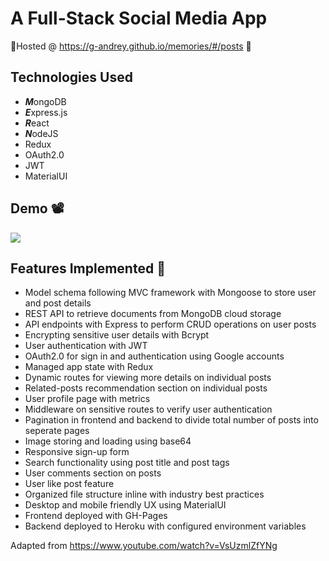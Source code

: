 # A Full-Stack Social Media App 

🌟Hosted @ https://g-andrey.github.io/memories/#/posts 🌟

## Technologies Used 
- ***M***ongoDB
- ***E***xpress.js
- ***R***eact
- ***N***odeJS
- Redux
- OAuth2.0
- JWT
- MaterialUI

## Demo 📽️
![](https://github.com/G-Andrey/Gif-Storage/blob/main/Memories/MemoriesDemoHQ.gif)

## Features Implemented 🎉
- Model schema following MVC framework with Mongoose to store user and post details
- REST API to retrieve documents from MongoDB cloud storage
- API endpoints with Express to perform CRUD operations on user posts
- Encrypting sensitive user details with Bcrypt
- User authentication with JWT
- OAuth2.0 for sign in and authentication using Google accounts
- Managed app state with Redux
- Dynamic routes for viewing more details on individual posts
- Related-posts recommendation section on individual posts
- User profile page with metrics
- Middleware on sensitive routes to verify user authentication
- Pagination in frontend and backend to divide total number of posts into seperate pages
- Image storing and loading using base64
- Responsive sign-up form
- Search functionality using post title and post tags
- User comments section on posts
- User like post feature
- Organized file structure inline with industry best practices
- Desktop and mobile friendly UX using MaterialUI
- Frontend deployed with GH-Pages
- Backend deployed to Heroku with configured environment variables

Adapted from https://www.youtube.com/watch?v=VsUzmlZfYNg
